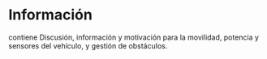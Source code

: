 Información
====

contiene Discusión, información y motivación para la movilidad, potencia y sensores del vehículo, y gestión de obstáculos.

